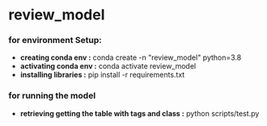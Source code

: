 # review_model


### **for environment Setup:**

- **creating conda env :** conda create -n "review_model" python=3.8
- **activating conda env :** conda activate review_model
- **installing libraries :** pip install -r requirements.txt

### **for running the model**

- **retrieving getting the table with tags and class :** python scripts/test.py

